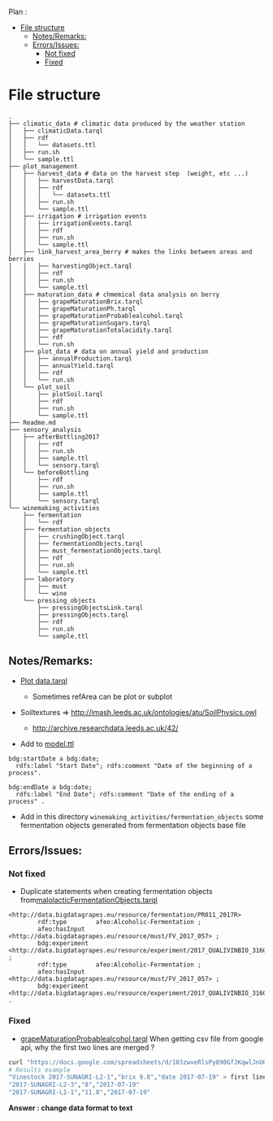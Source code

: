 
Plan :
- [File structure](#file-structure)
  - [Notes/Remarks:](#notesremarks)
  - [Errors/Issues:](#errorsissues)
    - [Not fixed](#not-fixed)
    - [Fixed](#fixed)

# File structure

```shell
.
├── climatic_data # climatic data produced by the weather station
│   ├── climaticData.tarql
│   ├── rdf
│   │   └── datasets.ttl
│   ├── run.sh
│   └── sample.ttl
├── plot_management
│   ├── harvest_data # data on the harvest step  (weight, etc ...)
│   │   ├── harvestData.tarql
│   │   ├── rdf
│   │   │   └── datasets.ttl
│   │   ├── run.sh
│   │   └── sample.ttl
│   ├── irrigation # irrigation events 
│   │   ├── irrigationEvents.tarql
│   │   ├── rdf
│   │   ├── run.sh
│   │   └── sample.ttl
│   ├── link_harvest_area_berry # makes the links between areas and berries
│   │   ├── harvestingObject.tarql
│   │   ├── rdf
│   │   ├── run.sh
│   │   └── sample.ttl
│   ├── maturation_data # chmemical data analysis on berry
│   │   ├── grapeMaturationBrix.tarql
│   │   ├── grapeMaturationPh.tarql
│   │   ├── grapeMaturationProbablealcohol.tarql
│   │   ├── grapeMaturationSugars.tarql
│   │   ├── grapeMaturationTotalacidity.tarql
│   │   ├── rdf
│   │   └── run.sh
│   ├── plot_data # data on annual yield and production
│   │   ├── annualProduction.tarql
│   │   ├── annualYield.tarql
│   │   ├── rdf
│   │   └── run.sh
│   └── plot_soil
│       ├── plotSoil.tarql
│       ├── rdf
│       ├── run.sh
│       └── sample.ttl
├── Readme.md
├── sensory_analysis
│   ├── afterBottling2017
│   │   ├── rdf
│   │   ├── run.sh
│   │   ├── sample.ttl
│   │   └── sensory.tarql
│   └── beforeBottling
│       ├── rdf
│       ├── run.sh
│       ├── sample.ttl
│       └── sensory.tarql
└── winemaking_activities
    ├── fermentation
    │   └── rdf
    ├── fermentation_objects
    │   ├── crushingObject.tarql
    │   ├── fermentationObjects.tarql
    │   ├── must_fermentationObjects.tarql
    │   ├── rdf
    │   ├── run.sh
    │   └── sample.ttl
    ├── laboratory
    │   ├── must
    │   └── wine
    └── pressing_objects
        ├── pressingObjectsLink.tarql
        ├── pressingObjects.tarql
        ├── rdf
        ├── run.sh
        └── sample.ttl

```

## Notes/Remarks:

- [Plot data.tarql](plot_management/plot_data/annualYield.tarql)
  - Sometimes refArea can be plot or subplot

- Soiltextures => http://imash.leeds.ac.uk/ontologies/atu/SoilPhysics.owl
  - http://archive.researchdata.leeds.ac.uk/42/

- Add to [model.ttl](../../../../ontology/model/model.ttl)
```sparql
bdg:startDate a bdg:date;
  rdfs:label "Start Date"; rdfs:comment "Date of the beginning of a process".
 
bdg:endDate a bdg:date;
  rdfs:label "End Date"; rdfs:comment "Date of the ending of a process" .
```

- Add in this directory `` winemaking_activities/fermentation_objects `` some fermentation objects generated from fermentation objects base file


## Errors/Issues:

### Not fixed

- Duplicate statements when creating fermentation objects from[malolacticFermentationObjects.tarql](winemaking_activities/fermentation_objects/malolacticFermentationObjects.tarql)

```sparql
<http://data.bigdatagrapes.eu/resource/fermentation/PR011_2017R>
        rdf:type        afeo:Alcoholic-Fermentation ;
        afeo:hasInput   <http://data.bigdatagrapes.eu/resource/must/FV_2017_057> ;
        bdg:experiment  <http://data.bigdatagrapes.eu/resource/experiment/2017_QUALIVINBIO_3160> ;
        rdf:type        afeo:Alcoholic-Fermentation ;
        afeo:hasInput   <http://data.bigdatagrapes.eu/resource/must/FV_2017_057> ;
        bdg:experiment  <http://data.bigdatagrapes.eu/resource/experiment/2017_QUALIVINBIO_3160> .
```

### Fixed

- [grapeMaturationProbablealcohol.tarql](plot_management/maturation_data/grapeMaturationProbablealcohol.tarql)
When getting csv file from google api, why the first two lines are merged ?

```bash
curl "https://docs.google.com/spreadsheets/d/103zwveRlsPy890GfJKqwlJnUOgfgwdOH/gviz/tq?tqx=out:csv&gid=2010910138"
# Results example
"Vinestock 2017-SUNAGRI-L2-1","brix 9.8","date 2017-07-19" > first line is merge
"2017-SUNAGRI-L2-3","8","2017-07-19"
"2017-SUNAGRI-L1-1","11.8","2017-07-19"
```

**Answer : change data format to text**